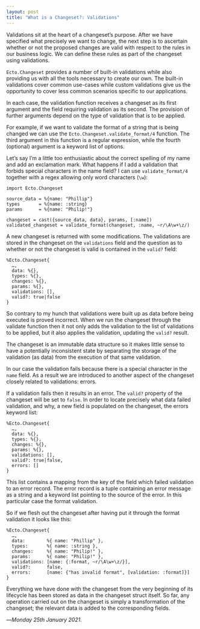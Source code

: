 ```yaml
---
layout: post
title: "What is a Changeset?: Validations"
---
```


Validations sit at the heart of a changeset’s purpose. After we have specified what precisely we want to change, the next step is to ascertain whether or not the proposed changes are valid with respect to the rules in our business logic. We can define these rules as part of the changeset using validations.

`Ecto.Changeset` provides a number of built-in validations while also providing us with all the tools necessary to create our own. The built-in validations cover common use-cases while custom validations give us the opportunity to cover less common scenarios specific to our applications.

In each case, the validation function receives a changeset as its first argument and the field requiring validation as its second. The provision of further arguments depend on the type of validation that is to be applied. 

For example, if we want to validate the format of a string that is being changed we can use the `Ecto.Changeset.validate_format/4` function. The third argument in this function is a regular expression, while the fourth (optional) argument is a keyword list of options.

Let’s say I’m a little too enthusiastic about the correct spelling of my name and add an exclamation mark. What happens if I add a validation that forbids special characters in the name field? I can use `validate_format/4` together with a regex allowing only word characters (`\w`):

```
import Ecto.Changeset

source_data = %{name: "Phillip"}
types       = %{name: :string}
params      = %{name: "Philip!"}

changeset = cast({source_data, data}, params, [:name])
validated_changeset = validate_format(changeset, :name, ~r/\A\w+\z/)
```

A new changeset is returned with some modifications. The validations are stored in the changeset on the `validations` field and the question as to whether or not the changeset is valid is contained in the `valid?` field:

```
%Ecto.Changeset{
  …,
  data: %{},
  types: %{},
  changes: %{},
  params: %{},
  validations: [],
  valid?: true|false
}
```

So contrary to my hunch that validations were built up as data before being executed is proved incorrect. When we run the changeset through the validate function then it not only adds the validation to the list of validations to be applied, but it also applies the validation, updating the `valid?` result. 

The changeset is an immutable data structure so it makes little sense to have a potentially inconsistent state by separating the storage of the validation (as data) from the execution of that same validation.

In our case the validation fails because there is a special character in the `name` field. As a result we are introduced to another aspect of the changeset closely related to validations: errors.

If a validation fails then it results in an error. The `valid?` property of the changeset will be set to `false`. In order to locate precisely what data failed validation, and why, a new field is populated on the changeset, the errors keyword list:

```
%Ecto.Changeset{
  …,
  data: %{},
  types: %{},
  changes: %{},
  params: %{},
  validations: [],
  valid?: true|false,
  errors: []
}
```

This list contains a mapping from the key of the field which failed validation to an error record. The error record is a tuple containing an error message as a string and a keyword list pointing to the source of the error. In this particular case the format validation.

So if we flesh out the changeset after having put it through the format validation it looks like this:

```
%Ecto.Changeset{
  …,
  data:        %{ name: "Phillip" },
  types:       %{ name: :string },
  changes:     %{ name: "Philip!" },
  params:      %{ name: "Philip!" },
  validations: [name: {:format, ~r/\A\w+\z/}],
  valid?:      false,
  errors:      [name: {"has invalid format", [validation: :format]}]
}
```

Everything we have done with the changeset from the very beginning of its lifecycle has been stored as data in the changeset struct itself. So far, any operation carried out on the changeset is simply a transformation of the changeset; the relevant data is added to the corresponding fields.

—*Monday 25th January 2021.*
